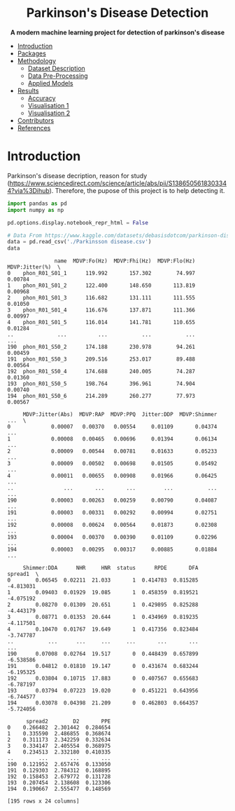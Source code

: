 <div align="center"> <h1>Parkinson's Disease Detection</h1> </div>
<div align="center"><b>A modern machine learning project for detection of parkinson's disease</b></div>

- [Introduction](#introduction)
- [Packages](#packages)
- [Methodology](#methodology)
  - [Dataset Description](#dataset-description)
  - [Data Pre-Processing](#dataset-description)
  - [Applied Models](#applied-models)
- [Results](#results)
  - [Accuracy](#results)
  - [Visualisation 1](#visualization-1)
  - [Visualisation 2](#visualization-2)
- [Contributors](#contributors)
- [References](#references)

# Introduction

Parkinson's disease decription, reason for study (https://www.sciencedirect.com/science/article/abs/pii/S1386505618303344?via%3Dihub). Therefore, the pupose of this project is to help detecting it.


```python
import pandas as pd
import numpy as np

pd.options.display.notebook_repr_html = False
```


```python
# Data From https://www.kaggle.com/datasets/debasisdotcom/parkinson-disease-detection?resource=download
data = pd.read_csv('./Parkinsson disease.csv')
data
```




                   name  MDVP:Fo(Hz)  MDVP:Fhi(Hz)  MDVP:Flo(Hz)  MDVP:Jitter(%)  \
    0    phon_R01_S01_1      119.992       157.302        74.997         0.00784   
    1    phon_R01_S01_2      122.400       148.650       113.819         0.00968   
    2    phon_R01_S01_3      116.682       131.111       111.555         0.01050   
    3    phon_R01_S01_4      116.676       137.871       111.366         0.00997   
    4    phon_R01_S01_5      116.014       141.781       110.655         0.01284   
    ..              ...          ...           ...           ...             ...   
    190  phon_R01_S50_2      174.188       230.978        94.261         0.00459   
    191  phon_R01_S50_3      209.516       253.017        89.488         0.00564   
    192  phon_R01_S50_4      174.688       240.005        74.287         0.01360   
    193  phon_R01_S50_5      198.764       396.961        74.904         0.00740   
    194  phon_R01_S50_6      214.289       260.277        77.973         0.00567   
    
         MDVP:Jitter(Abs)  MDVP:RAP  MDVP:PPQ  Jitter:DDP  MDVP:Shimmer  ...  \
    0             0.00007   0.00370   0.00554     0.01109       0.04374  ...   
    1             0.00008   0.00465   0.00696     0.01394       0.06134  ...   
    2             0.00009   0.00544   0.00781     0.01633       0.05233  ...   
    3             0.00009   0.00502   0.00698     0.01505       0.05492  ...   
    4             0.00011   0.00655   0.00908     0.01966       0.06425  ...   
    ..                ...       ...       ...         ...           ...  ...   
    190           0.00003   0.00263   0.00259     0.00790       0.04087  ...   
    191           0.00003   0.00331   0.00292     0.00994       0.02751  ...   
    192           0.00008   0.00624   0.00564     0.01873       0.02308  ...   
    193           0.00004   0.00370   0.00390     0.01109       0.02296  ...   
    194           0.00003   0.00295   0.00317     0.00885       0.01884  ...   
    
         Shimmer:DDA      NHR     HNR  status      RPDE       DFA   spread1  \
    0        0.06545  0.02211  21.033       1  0.414783  0.815285 -4.813031   
    1        0.09403  0.01929  19.085       1  0.458359  0.819521 -4.075192   
    2        0.08270  0.01309  20.651       1  0.429895  0.825288 -4.443179   
    3        0.08771  0.01353  20.644       1  0.434969  0.819235 -4.117501   
    4        0.10470  0.01767  19.649       1  0.417356  0.823484 -3.747787   
    ..           ...      ...     ...     ...       ...       ...       ...   
    190      0.07008  0.02764  19.517       0  0.448439  0.657899 -6.538586   
    191      0.04812  0.01810  19.147       0  0.431674  0.683244 -6.195325   
    192      0.03804  0.10715  17.883       0  0.407567  0.655683 -6.787197   
    193      0.03794  0.07223  19.020       0  0.451221  0.643956 -6.744577   
    194      0.03078  0.04398  21.209       0  0.462803  0.664357 -5.724056   
    
          spread2        D2       PPE  
    0    0.266482  2.301442  0.284654  
    1    0.335590  2.486855  0.368674  
    2    0.311173  2.342259  0.332634  
    3    0.334147  2.405554  0.368975  
    4    0.234513  2.332180  0.410335  
    ..        ...       ...       ...  
    190  0.121952  2.657476  0.133050  
    191  0.129303  2.784312  0.168895  
    192  0.158453  2.679772  0.131728  
    193  0.207454  2.138608  0.123306  
    194  0.190667  2.555477  0.148569  
    
    [195 rows x 24 columns]


